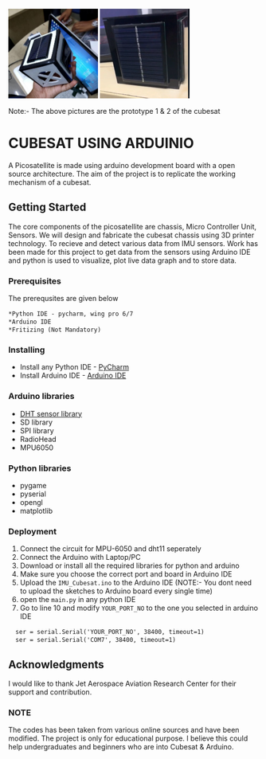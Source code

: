 <img src="images/prototype1.jpg" width="180" height ="180">  <img src="images/cub.png" width="180" height ="180"> 

Note:- The above pictures are the prototype 1 & 2 of the cubesat

# CUBESAT USING ARDUINIO 

A Picosatellite is made using arduino development board with a open source architecture. The aim of the project is to replicate the working mechanism of a cubesat. 

## Getting Started

The core components of the picosatellite are  chassis, Micro Controller Unit, Sensors. We will design and fabricate the cubesat chassis using 3D printer technology. To recieve and detect various data from IMU sensors. Work has been made for this project to get data from the sensors using Arduino IDE and python is used to visualize, plot live data graph and to store data.

### Prerequisites

The prerequsites are given below
```
*Python IDE - pycharm, wing pro 6/7
*Arduino IDE 
*Fritizing (Not Mandatory)
```
### Installing

* Install any Python IDE - [PyCharm](https://www.jetbrains.com/pycharm/) 
* Install Arduino IDE - [Arduino IDE](https://www.arduino.cc/en/main/software)

### Arduino libraries 

* [DHT sensor library]( https://github.com/adafruit/DHT-sensor-library)
* SD library
* SPI library
* RadioHead
* MPU6050

### Python libraries 

 * pygame
 * pyserial
 * opengl
 * matplotlib
 
 ### Deployment 
  1. Connect the circuit for MPU-6050 and dht11 seperately
  2. Connect the Arduino with Laptop/PC
  3. Download or install all the required libraries for python and arduino
  4. Make sure you choose the correct port and board in Arduino IDE 
  5. Upload the ``IMU_Cubesat.ino`` to the Arduino IDE
  (NOTE:- You dont need to upload the sketches to Arduino board every single time)
  6. open the ``main.py`` in any python IDE
  7. Go to line 10 and modify ``YOUR_PORT_NO`` to the one you selected in arduino IDE
  
```
  ser = serial.Serial('YOUR_PORT_NO', 38400, timeout=1)
  ser = serial.Serial('COM7', 38400, timeout=1)
 ```
 
## Acknowledgments

I would like to thank Jet Aerospace Aviation Research Center for their support and contribution.

### NOTE
The codes has been taken from various online sources and have been modified. The project is only for educational purpose. I believe this could help undergraduates and beginners who are into Cubesat & Arduino.


 
 
